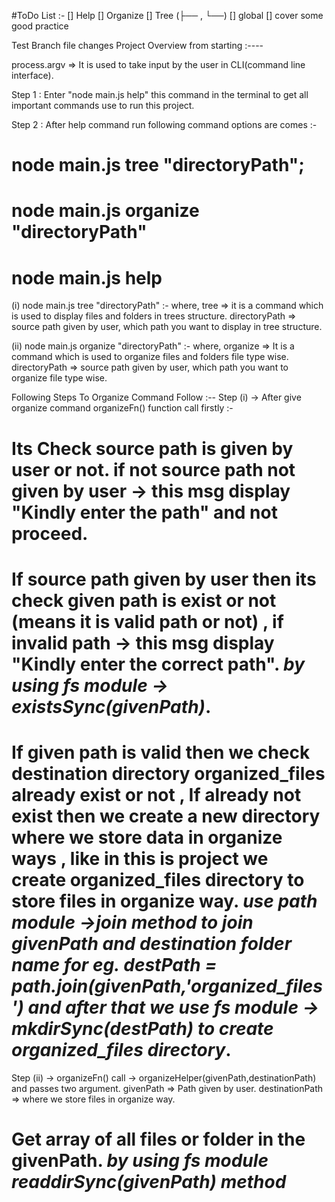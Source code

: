#ToDo List :-
[] Help
[] Organize
[] Tree (├── , └──)
[] global
[] cover some good practice

Test Branch file changes
Project Overview from starting :----

process.argv => It is used to take input by the user in CLI(command line interface).

Step 1 : Enter "node main.js help" this command in the terminal to get all important commands use to run this project. 

Step 2 : After help command run following command options are comes :- 

# node main.js tree "directoryPath";
# node main.js organize "directoryPath"
# node main.js help 

(i) node main.js tree "directoryPath" :-
where,
tree => it is a command which is used to display files and folders in trees structure.
directoryPath => source path given by user, which path you want to display in tree structure.

(ii) node main.js organize "directoryPath" :-
where,
organize => It is a command which is used to organize files and folders file type wise. 
directoryPath => source path given by user, which path you want to organize file type wise.

Following Steps To Organize Command Follow :--
Step (i) -> After give organize command organizeFn() function call firstly :-
# Its Check source path is given by user or not. if not source path not given by user -> this msg display "Kindly enter the path" and not proceed.
# If source path given by user then its check given path is exist or not (means it is valid path or not) , if invalid path -> this msg display "Kindly enter the correct path". *by using fs module -> existsSync(givenPath)*.
# If given path is valid then we check destination directory organized_files already exist or not , If already not exist then we create a new directory where we store data in organize ways , like in this is project we create organized_files directory to store files in organize way. *use path module ->join method to join givenPath and destination folder name for eg. destPath = path.join(givenPath,'organized_files') and after that we use fs module -> mkdirSync(destPath) to create organized_files directory*.

Step (ii) -> organizeFn() call -> organizeHelper(givenPath,destinationPath) and passes two argument.
givenPath => Path given by user.
destinationPath => where we store files in organize way.
# Get array of all files or folder in the givenPath. *by using fs module readdirSync(givenPath) method* 
#